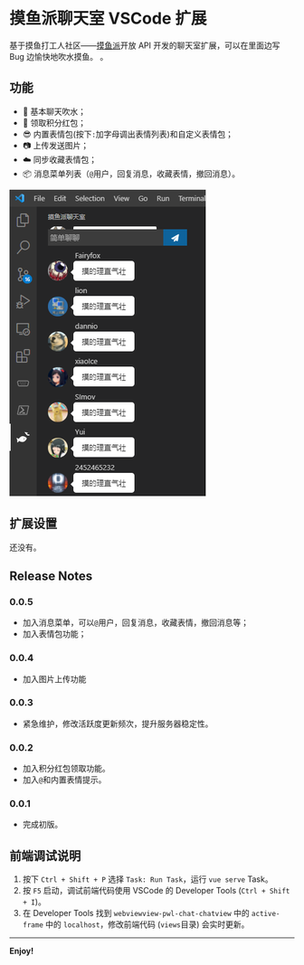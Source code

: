 # 摸鱼派聊天室 VSCode 扩展

基于摸鱼打工人社区——[摸鱼派](https://pwl.icu)开放 API 开发的聊天室扩展，可以在里面边写 Bug 边愉快地吹水摸鱼。 。

## 功能

- 💬 基本聊天吹水；
- 🧧 领取积分红包；
- 😎 内置表情包(按下`:`加字母调出表情列表)和自定义表情包；
- 📷 上传发送图片；
- ☁️ 同步收藏表情包；
- 📦 消息菜单列表（`@`用户，回复消息，收藏表情，撤回消息）。

![](media/preview.png)

## 扩展设置

还没有。

## Release Notes

### 0.0.5
- 加入消息菜单，可以`@`用户，回复消息，收藏表情，撤回消息等；
- 加入表情包功能；

### 0.0.4
- 加入图片上传功能

### 0.0.3
- 紧急维护，修改活跃度更新频次，提升服务器稳定性。

### 0.0.2
- 加入积分红包领取功能。
- 加入`@`和内置表情提示。

### 0.0.1
- 完成初版。

## 前端调试说明
1. 按下 `Ctrl + Shift + P` 选择 `Task: Run Task`，运行 `vue serve` Task。
2. 按 `F5` 启动，调试前端代码使用 VSCode 的 Developer Tools (`Ctrl + Shift + I`)。
3. 在 Developer Tools 找到 `webviewview-pwl-chat-chatview` 中的 `active-frame` 中的 `localhost`，修改前端代码 (`views`目录) 会实时更新。
-----------------------------------------------------------------------------------------------------------
**Enjoy!**
